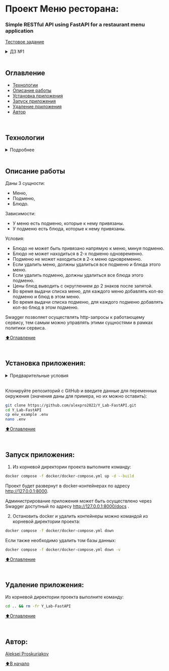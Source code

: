 # Проект Меню ресторана:

### Simple RESTful API using FastAPI for a restaurant menu application

[Тестовое задание](https://learning-platform.ylab.website/my-homeworks/16)

<details><summary>ДЗ №1</summary>
<h1></h1>

☑ Написать проект на FastAPI с использованием PostgreSQL в качестве БД.

☑ В проекте следует реализовать REST API по работе с меню ресторана, все CRUD операции.

<h1></h1>
</details>

<br>

## Оглавление
- [Технологии](#технологии)
- [Описание работы](#описание-работы)
- [Установка приложения](#установка-приложения)
- [Запуск приложения](#запуск-приложения)
- [Удаление приложения](#удаление-приложения)
- [Автор](#автор)

<br>

## Технологии
<details><summary>Подробнее</summary><br>

[![Python](https://img.shields.io/badge/python-3.10-blue?logo=python)](https://www.python.org/)
[![FastAPI](https://img.shields.io/badge/-FastAPI-464646?logo=fastapi)](https://fastapi.tiangolo.com/)
[![Pydantic](https://img.shields.io/badge/-Pydantic-464646?logo=Pydantic)](https://docs.pydantic.dev/)
[![PostgreSQL](https://img.shields.io/badge/-PostgreSQL-464646?logo=PostgreSQL)](https://www.postgresql.org/)
[![asyncpg](https://img.shields.io/badge/-asyncpg-464646?logo=PostgreSQL)](https://pypi.org/project/asyncpg/)
[![SQLAlchemy](https://img.shields.io/badge/SQLAlchemy-v2.0-blue?logo=sqlalchemy)](https://www.sqlalchemy.org/)
[![Alembic](https://img.shields.io/badge/-Alembic-464646?logo=alembic)](https://alembic.sqlalchemy.org/en/latest/)
[![Uvicorn](https://img.shields.io/badge/-Uvicorn-464646?logo=Uvicorn)](https://www.uvicorn.org/)
[![docker_compose](https://img.shields.io/badge/-Docker%20Compose-464646?logo=docker)](https://docs.docker.com/compose/)
[![Nginx](https://img.shields.io/badge/-NGINX-464646?logo=NGINX)](https://nginx.org/ru/)

[⬆️Оглавление](#оглавление)

</details>

<br>

## Описание работы

Даны 3 сущности:
  - Меню,
  - Подменю,
  - Блюдо.

Зависимости:
  - У меню есть подменю, которые к нему привязаны.
  - У подменю есть блюда, которые к нему привязаны.

Условия:
  - Блюдо не может быть привязано напрямую к меню, минуя подменю.
  - Блюдо не может находиться в 2-х подменю одновременно.
  - Подменю не может находиться в 2-х меню одновременно.
  - Если удалить меню, должны удалиться все подменю и блюда этого меню.
  - Если удалить подменю, должны удалиться все блюда этого подменю.
  - Цены блюд выводить с округлением до 2 знаков после запятой.
  - Во время выдачи списка меню, для каждого меню добавлять кол-во подменю и блюд в этом меню.
  - Во время выдачи списка подменю, для каждого подменю добавлять кол-во блюд в этом подменю.

Swagger позволяет осуществлять http-запросы к работающему сервису, тем самым можно управлять этими сущностями в рамках политики сервиса.

[⬆️Оглавление](#оглавление)

<br>

## Установка приложения:

<details><summary>Предварительные условия</summary>

Предполагается, что пользователь установил [Docker](https://docs.docker.com/engine/install/) и [Docker Compose](https://docs.docker.com/compose/install/) на локальной машине. Проверить наличие можно выполнив команды:

```bash
docker --version && docker-compose --version
```
<h1></h1></details>

<br>

Клонируйте репозиторий с GitHub и введите данные для переменных окружения (значения даны для примера, но их можно оставить):

```bash
git clone https://github.com/alexpro2022/Y_Lab-FastAPI.git
cd Y_Lab-FastAPI
cp env_example .env
nano .env
```

[⬆️Оглавление](#оглавление)

<br>

## Запуск приложения:

1. Из корневой директории проекта выполните команду:
```bash
docker compose -f docker/docker-compose.yml up -d --build
```
  Проект будет развернут в docker-контейнерах по адресу http://127.0.0.1:8000.

  Администрирование приложения может быть осуществлено через Swagger доступный по адресу http://127.0.0.1:8000/docs .

2. Остановить docker и удалить контейнеры можно командой из корневой директории проекта:
```bash
docker compose -f docker/docker-compose.yml down
```
Если также необходимо удалить том базы данных:
```bash
docker compose -f docker/docker-compose.yml down -v
```

[⬆️Оглавление](#оглавление)

<br>

## Удаление приложения:
Из корневой директории проекта выполните команду:
```bash
cd .. && rm -fr Y_Lab-FastAPI
```

[⬆️Оглавление](#оглавление)

<br>

## Автор:
[Aleksei Proskuriakov](https://github.com/alexpro2022)

[⬆️В начало](#проект-меню-ресторана)
